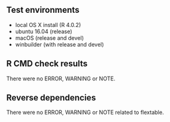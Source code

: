 ## Test environments

- local OS X install (R 4.0.2)
- ubuntu 16.04 (release)
- macOS (release and devel)
- winbuilder (with release and devel) 

## R CMD check results

There were no ERROR, WARNING or NOTE.

## Reverse dependencies

There were no ERROR, WARNING or NOTE related to flextable.

